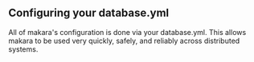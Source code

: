 ## Configuring your database.yml

All of makara's configuration is done via your database.yml. This allows makara to be used very quickly, safely, and reliably across distributed systems.